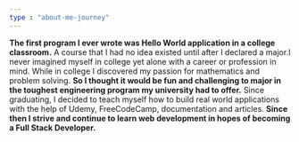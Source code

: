```yaml
---
type : "about-me-journey"
---
```



**The first program I ever wrote was Hello World application in a college classroom.** A course that I had no idea existed until after I declared a major.I never imagined myself in college yet alone with a career or profession in mind. While in college I discovered my passion for mathematics and problem solving. **So I thought it would be fun and challenging to major in the toughest engineering program my university had to offer.** Since graduating, I decided to teach myself how to build real world applications with the help of Udemy, FreeCodeCamp, documentation and articles. **Since then I strive and continue to learn web development in hopes of becoming a Full Stack Developer.**